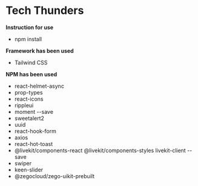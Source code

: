 # Tech Thunders

**Instruction for use**

- npm install

**Framework has been used**

- Tailwind CSS

<!-- packages -->

**NPM has been used**

- react-helmet-async
- prop-types
- react-icons
- rippleui
- moment --save
- sweetalert2
- uuid
- react-hook-form
- axios
- react-hot-toast
- @livekit/components-react @livekit/components-styles livekit-client --save
- swiper
- keen-slider
- @zegocloud/zego-uikit-prebuilt
